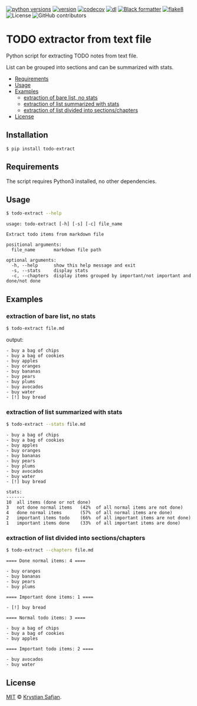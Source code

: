 <!-- badges -->
[![python versions](https://img.shields.io/pypi/pyversions/todo_extract.svg)](https://pypi.org/project/todo_extract)
[![version](https://img.shields.io/pypi/v/todo_extract.svg)](https://pypi.org/project/todo_extract)
[![codecov](https://codecov.io/gh/izikeros/todo_extract/branch/main/graph/badge.svg)](https://codecov.io/gh/izikeros/todo_extract)
[![dl](https://img.shields.io/pypi/dm/todo_extract)](https://pypi.org/project/todo_extract)
[![Black formatter](https://github.com/izikeros/todo-extractor/actions/workflows/black.yml/badge.svg)](https://github.com/izikeros/todo-extractor/actions/workflows/black.yml)
[![flake8](https://github.com/izikeros/todo-extractor/actions/workflows/flake8.yml/badge.svg)](https://github.com/izikeros/todo-extractor/actions/workflows/flake8.yml)
![License](https://img.shields.io/github/license/izikeros/todo-extractor)
![GitHub contributors](https://img.shields.io/github/contributors/izikeros/todo-extractor)
<!-- end of badges -->

# TODO extractor from text file
Python script for extracting TODO notes from text file.

List can be grouped into sections and can be summarized with stats.


- [Requirements](#requirements)
- [Usage](#usage)
- [Examples](#examples)
  - [extraction of bare list, no stats](#extraction-of-bare-list-no-stats)
  - [extraction of list summarized with stats](#extraction-of-list-summarized-with-stats)
  - [extraction of list divided into sections/chapters](#extraction-of-list-divided-into-sectionschapters)
- [License](#license)


## Installation
```
$ pip install todo-extract
```

## Requirements
The script requires Python3 installed, no other dependencies.

## Usage
```sh
$ todo-extract --help
```

```
usage: todo-extract [-h] [-s] [-c] file_name

Extract todo items from markdown file

positional arguments:
  file_name       markdown file path

optional arguments:
  -h, --help      show this help message and exit
  -s, --stats     display stats
  -c, --chapters  display items grouped by important/not important and done/not done
```

## Examples

### extraction of bare list, no stats
```sh
$ todo-extract file.md
```

output:
```
- buy a bag of chips
- buy a bag of cookies
- buy apples
- buy oranges
- buy bananas
- buy pears
- buy plums
- buy avocados
- buy water
- [!] buy bread
```

### extraction of list summarized with stats
```sh
$ todo-extract --stats file.md
```

```
- buy a bag of chips
- buy a bag of cookies
- buy apples
- buy oranges
- buy bananas
- buy pears
- buy plums
- buy avocados
- buy water
- [!] buy bread

stats:
-------
10  all items (done or not done)
3   not done normal items   (42%  of all normal items are not done)
4   done normal items       (57%  of all normal items are done)
2   important items todo    (66%  of all important items are not done)
1   important items done    (33%  of all important items are done)
```
### extraction of list divided into sections/chapters
```sh
$ todo-extract --chapters file.md
```

```
==== Done normal items: 4 ====

- buy oranges
- buy bananas
- buy pears
- buy plums

==== Important done items: 1 ====

- [!] buy bread

==== Normal todo items: 3 ====

- buy a bag of chips
- buy a bag of cookies
- buy apples

==== Important todo items: 2 ====

- buy avocados
- buy water
```
## License

[MIT](https://izikeros.mit-license.org/) © [Krystian Safjan](https://safjan.com).
